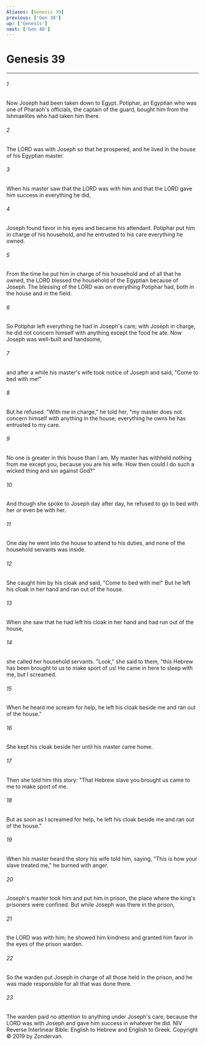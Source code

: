 ```yaml
---
Aliases: [Genesis 39]
previous: ['Gen 38']
up: ['Genesis']
next: ['Gen 40']
---
```

# Genesis 39

***


###### 1 
Now Joseph had been taken down to Egypt. Potiphar, an Egyptian who was one of Pharaoh's officials, the captain of the guard, bought him from the Ishmaelites who had taken him there. 

###### 2 
The LORD was with Joseph so that he prospered, and he lived in the house of his Egyptian master. 

###### 3 
When his master saw that the LORD was with him and that the LORD gave him success in everything he did, 

###### 4 
Joseph found favor in his eyes and became his attendant. Potiphar put him in charge of his household, and he entrusted to his care everything he owned. 

###### 5 
From the time he put him in charge of his household and of all that he owned, the LORD blessed the household of the Egyptian because of Joseph. The blessing of the LORD was on everything Potiphar had, both in the house and in the field. 

###### 6 
So Potiphar left everything he had in Joseph's care; with Joseph in charge, he did not concern himself with anything except the food he ate. Now Joseph was well-built and handsome, 

###### 7 
and after a while his master's wife took notice of Joseph and said, "Come to bed with me!" 

###### 8 
But he refused. "With me in charge," he told her, "my master does not concern himself with anything in the house; everything he owns he has entrusted to my care. 

###### 9 
No one is greater in this house than I am. My master has withheld nothing from me except you, because you are his wife. How then could I do such a wicked thing and sin against God?" 

###### 10 
And though she spoke to Joseph day after day, he refused to go to bed with her or even be with her. 

###### 11 
One day he went into the house to attend to his duties, and none of the household servants was inside. 

###### 12 
She caught him by his cloak and said, "Come to bed with me!" But he left his cloak in her hand and ran out of the house. 

###### 13 
When she saw that he had left his cloak in her hand and had run out of the house, 

###### 14 
she called her household servants. "Look," she said to them, "this Hebrew has been brought to us to make sport of us! He came in here to sleep with me, but I screamed. 

###### 15 
When he heard me scream for help, he left his cloak beside me and ran out of the house." 

###### 16 
She kept his cloak beside her until his master came home. 

###### 17 
Then she told him this story: "That Hebrew slave you brought us came to me to make sport of me. 

###### 18 
But as soon as I screamed for help, he left his cloak beside me and ran out of the house." 

###### 19 
When his master heard the story his wife told him, saying, "This is how your slave treated me," he burned with anger. 

###### 20 
Joseph's master took him and put him in prison, the place where the king's prisoners were confined. But while Joseph was there in the prison, 

###### 21 
the LORD was with him; he showed him kindness and granted him favor in the eyes of the prison warden. 

###### 22 
So the warden put Joseph in charge of all those held in the prison, and he was made responsible for all that was done there. 

###### 23 
The warden paid no attention to anything under Joseph's care, because the LORD was with Joseph and gave him success in whatever he did. NIV Reverse Interlinear Bible: English to Hebrew and English to Greek. Copyright © 2019 by Zondervan.
